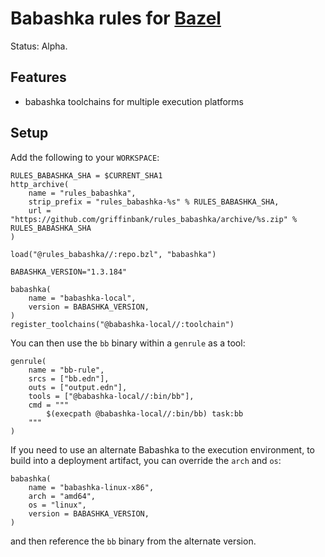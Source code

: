 # Babashka rules for [Bazel](https://bazel.build)

Status: Alpha.

## Features
- babashka toolchains for multiple execution platforms

## Setup

Add the following to your `WORKSPACE`:

```skylark
RULES_BABASHKA_SHA = $CURRENT_SHA1
http_archive(
    name = "rules_babashka",
    strip_prefix = "rules_babashka-%s" % RULES_BABASHKA_SHA,
    url = "https://github.com/griffinbank/rules_babashka/archive/%s.zip" % RULES_BABASHKA_SHA
)

load("@rules_babashka//:repo.bzl", "babashka")

BABASHKA_VERSION="1.3.184"

babashka(
    name = "babashka-local",
    version = BABASHKA_VERSION,
)
register_toolchains("@babashka-local//:toolchain")
```

You can then use the `bb` binary within a `genrule` as a tool:

```
genrule(
    name = "bb-rule",
    srcs = ["bb.edn"],
    outs = ["output.edn"],
    tools = ["@babashka-local//:bin/bb"],
    cmd = """
        $(execpath @babashka-local//:bin/bb) task:bb
    """
)
```

If you need to use an alternate Babashka to the execution environment, to build into a deployment artifact, you can override the `arch` and `os`:

```
babashka(
    name = "babashka-linux-x86",
    arch = "amd64",
    os = "linux",
    version = BABASHKA_VERSION,
)
```

and then reference the `bb` binary from the alternate version.

